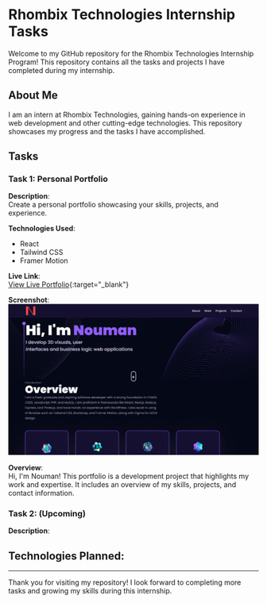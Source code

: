 # Rhombix Technologies Internship Tasks

Welcome to my GitHub repository for the Rhombix Technologies Internship Program! This repository contains all the tasks and projects I have completed during my internship.

## About Me

I am an intern at Rhombix Technologies, gaining hands-on experience in web development and other cutting-edge technologies. This repository showcases my progress and the tasks I have accomplished.

## Tasks

### Task 1: Personal Portfolio

**Description**:  
Create a personal portfolio showcasing your skills, projects, and experience.

**Technologies Used**:  
- React
- Tailwind CSS
- Framer Motion

**Live Link**:  
[View Live Portfolio](https://noumanali.vercel.app/){:target="_blank"}

**Screenshot**:  
![Portfolio Screenshot](./task-1-Personal-Protfolio/public/noumanali.vercel.app_.png)

**Overview**:  
Hi, I'm Nouman! This portfolio is a development project that highlights my work and expertise. It includes an overview of my skills, projects, and contact information.

### Task 2:  (Upcoming)

**Description**:  


**Technologies Planned**:  
- 



---
Thank you for visiting my repository! I look forward to completing more tasks and growing my skills during this internship.

